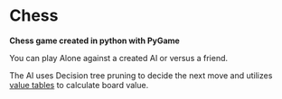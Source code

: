 # Chess
**Chess game created in python with PyGame**

You can play Alone against a created AI or versus a friend.

The AI uses Decision tree pruning to decide the next move and utilizes [value tables](https://chessprogramming.wikispaces.com/Simplified+evaluation+function) to calculate board value.

